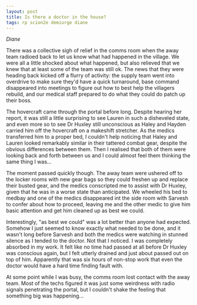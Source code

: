 ```yaml
---
layout: post
title: Is there a doctor in the house?
tags: rp scion2e demiurge diane
---
```

*Diane*

There was a collective sigh of relief in the comms room when the away team radioed back to let us know what had happened in the village. We were all a little shocked about what happened, but also relieved that we knew that at least some of the team was still ok. The news that they were heading back kicked off a flurry of activity: the supply team went into overdrive to make sure they'd have a quick turnaround, base command disappeared into meetings to figure out how to best help the villagers rebuild, and our medical staff prepared to do what they could do patch up their boss.

The hovercraft came through the portal before long. Despite hearing her report, it was still a little surprising to see Lauren in such a disheveled state, and even more so to see Dr Huxley still unconscious as Haley and Hayden carried him off the hovercraft on a makeshift stretcher. As the medics transferred him to a proper bed, I couldn't help noticing that Haley and Lauren looked remarkably similar in their tattered combat gear, despite the obvious differences between them. Then I realised that both of them were looking back and forth between us and I could almost feel them thinking the same thing I was...

The moment passed quickly though. The away team were ushered off to the locker rooms with new gear bags so they could freshen up and replace their busted gear, and the medics conscripted me to assist with Dr Huxley, given that he was in a worse state than anticipated. We wheeled his bed to medbay and one of the medics disappeared int the side room with Sarvesh to confer about how to proceed, leaving me and the other medic to give him basic attention and get him cleaned up as best we could.

Interestingly, "as best we could" was a lot better than anyone had expected. Somehow I just seemed to know exactly what needed to be done, and it wasn't long before Sarvesh and both the medics were watching in stunned silence as I tended to the doctor. Not that I noticed. I was completely absorbed in my work. It felt like no time had passed at all before Dr Huxley was conscious again, but I felt utterly drained and just about passed out on top of him. Apparently that was six hours of non-stop work that even the doctor would have a hard time finding fault with.

At some point while I was busy, the comms room lost contact with the away team. Most of the techs figured it was just some weirdness with radio signals penetrating the portal, but I couldn't shake the feeling that something big was happening...
